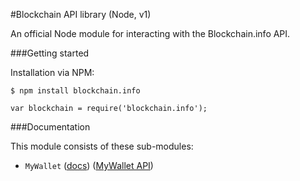 #Blockchain API library (Node, v1)

An official Node module for interacting with the Blockchain.info API.

###Getting started

Installation via NPM:

```
$ npm install blockchain.info
```

```
var blockchain = require('blockchain.info');
```

###Documentation

This module consists of these sub-modules:

* ```MyWallet``` ([docs](./docs/MyWallet.md)) ([MyWallet API][my_wallet_api])



[my_wallet_api]: https://blockchain.info/api/blockchain_wallet_api